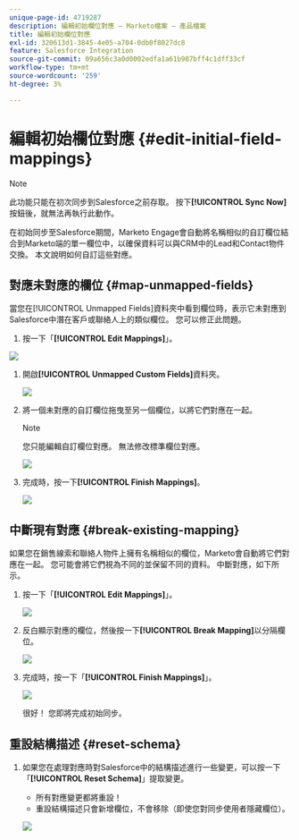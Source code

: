 ```yaml
---
unique-page-id: 4719287
description: 編輯初始欄位對應 — Marketo檔案 — 產品檔案
title: 編輯初始欄位對應
exl-id: 320613d1-3845-4e05-a704-0db0f8027dc8
feature: Salesforce Integration
source-git-commit: 09a656c3a0d0002edfa1a61b987bff4c1dff33cf
workflow-type: tm+mt
source-wordcount: '259'
ht-degree: 3%

---
```


# 編輯初始欄位對應 {#edit-initial-field-mappings}

>[!NOTE]
>
>此功能只能在初次同步到Salesforce之前存取。 按下&#x200B;**[!UICONTROL Sync Now]**&#x200B;按鈕後，就無法再執行此動作。

在初始同步至Salesforce期間，Marketo Engage會自動將名稱相似的自訂欄位結合到Marketo端的單一欄位中，以確保資料可以與CRM中的Lead和Contact物件交換。 本文說明如何自訂這些對應。

## 對應未對應的欄位 {#map-unmapped-fields}

當您在[!UICONTROL Unmapped Fields]資料夾中看到欄位時，表示它未對應到Salesforce中潛在客戶或聯絡人上的類似欄位。 您可以修正此問題。

1. 按一下「**[!UICONTROL Edit Mappings]**」。

![](assets/image2014-12-9-13-3a31-3a0.png)

1. 開啟&#x200B;**[!UICONTROL Unmapped Custom Fields]**&#x200B;資料夾。

   ![](assets/two.png)

1. 將一個未對應的自訂欄位拖曳至另一個欄位，以將它們對應在一起。

   >[!NOTE]
   >
   >您只能編輯自訂欄位對應。 無法修改標準欄位對應。

   ![](assets/three.png)

1. 完成時，按一下&#x200B;**[!UICONTROL Finish Mappings]**。

   ![](assets/four.png)

## 中斷現有對應 {#break-existing-mapping}

如果您在銷售線索和聯絡人物件上擁有名稱相似的欄位，Marketo會自動將它們對應在一起。 您可能會將它們視為不同的並保留不同的資料。 中斷對應，如下所示。

1. 按一下「**[!UICONTROL Edit Mappings]**」。

   ![](assets/image2014-12-9-13-3a31-3a37.png)

1. 反白顯示對應的欄位，然後按一下&#x200B;**[!UICONTROL Break Mapping]**&#x200B;以分隔欄位。

   ![](assets/image2014-12-9-13-3a31-3a47.png)

1. 完成時，按一下「**[!UICONTROL Finish Mappings]**」。

   ![](assets/image2014-12-9-13-3a31-3a58.png)

   很好！ 您即將完成初始同步。

## 重設結構描述 {#reset-schema}

1. 如果您在處理對應時對Salesforce中的結構描述進行一些變更，可以按一下「**[!UICONTROL Reset Schema]**」提取變更。

   * 所有對應變更都將重設！
   * 重設結構描述只會新增欄位，不會移除（即使您對同步使用者隱藏欄位）。

   ![](assets/image2014-12-9-13-3a32-3a8.png)
